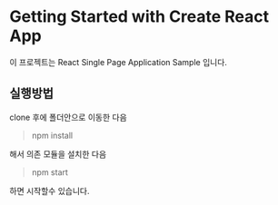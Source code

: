 # Getting Started with Create React App

이 프로젝트는 React Single Page Application Sample 입니다.

## 실행방법

clone 후에 폴더안으로 이동한 다음

>npm install

해서 의존 모듈을 설치한 다음

>npm start

하면 시작할수 있습니다.